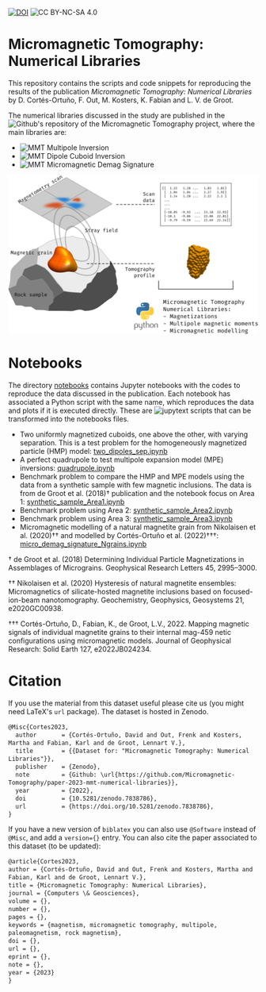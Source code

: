 [![DOI](https://zenodo.org/badge/DOI/10.5281/zenodo.7838786.svg)](https://doi.org/10.5281/zenodo.7838786)
![CC BY-NC-SA 4.0][cc-by-nc-sa-shield]

[cc-by-nc-sa-shield]: https://img.shields.io/badge/License-CC%20BY--NC--SA%204.0-lightgrey.svg

# Micromagnetic Tomography: Numerical Libraries

This repository contains the scripts and code snippets for reproducing the
results of the publication *Micromagnetic Tomography: Numerical Libraries* by
D. Cortés-Ortuño, F. Out, M. Kosters, K. Fabian and L. V. de Groot.

The numerical libraries discussed in the study are published in the 
![Github's repository of the Micromagnetic Tomography project](https://github.com/Micromagnetic-Tomography), where
the main libraries are:

- ![MMT Multipole Inversion](https://github.com/Micromagnetic-Tomography/mmt_multipole_inversion)
- ![MMT Dipole Cuboid Inversion](https://github.com/Micromagnetic-Tomography/mmt_dipole_cuboid_inversion)
- ![MMT Micromagnetic Demag Signature](https://github.com/Micromagnetic-Tomography/mmt_micromagnetic_demag_signature)

![](imgs/presentation.png)

# Notebooks

The directory [notebooks](notebooks/) contains Jupyter notebooks with the codes
to reproduce the data discussed in the publication. Each notebook has
associated a Python script with the same name, which reproduces the data and
plots if it is executed directly. These are
![jupytext](https://github.com/mwouts/jupytext) scripts that can be transformed
into the notebooks files.

- Two uniformly magnetized cuboids, one above the other, with varying separation. This is a test problem for the homogeneously magnetized particle (HMP) model: [two_dipoles_sep.ipynb](notebooks/two_dipoles_sep.ipynb)
- A perfect quadrupole to test multipole expansion model (MPE) inversions: [quadrupole.ipynb](notebooks/quadrupole.ipynb)
- Benchmark problem to compare the HMP and MPE models using the data from a synthetic sample with few magnetic inclusions. The data is from de Groot et al. (2018)† publication and the notebook focus on Area 1: [synthetic_sample_Area1.ipynb](notebooks/synthetic_sample_Area1.ipynb)
- Benchmark problem using Area 2: [synthetic_sample_Area2.ipynb](notebooks/synthetic_sample_Area2.ipynb)
- Benchmark problem using Area 3: [synthetic_sample_Area3.ipynb](notebooks/synthetic_sample_Area3.ipynb)
- Micromagnetic modelling of a natural magnetite grain from Nikolaisen et al. (2020)†† and modelled by Cortés-Ortuño et al. (2022)†††: [micro_demag_signature_Ngrains.ipynb](notebooks/micro_demag_signature_Ngrains.ipynb)

† de Groot et al. (2018) Determining Individual Particle Magnetizations in Assemblages of Micrograins. Geophysical Research Letters 45, 2995–3000.

†† Nikolaisen et al. (2020) Hysteresis of natural magnetite ensembles: Micromagnetics of silicate-hosted magnetite inclusions based on focused-ion-beam nanotomography. Geochemistry, Geophysics, Geosystems 21, e2020GC00938.

††† Cortés-Ortuño, D., Fabian, K., de Groot, L.V., 2022. Mapping magnetic signals of individual magnetite grains to their internal mag-459 netic configurations using micromagnetic models. Journal of Geophysical Research: Solid Earth 127, e2022JB024234.

# Citation

If you use the material from this dataset useful please cite us (you might need
LaTeX's `url` package). The dataset is hosted in Zenodo.

    @Misc{Cortes2023,
      author       = {Cortés-Ortuño, David and Out, Frenk and Kosters, Martha and Fabian, Karl and de Groot, Lennart V.},
      title        = {{Dataset for: "Micromagnetic Tomography: Numerical Libraries"}},
      publisher    = {Zenodo},
      note         = {Github: \url{https://github.com/Micromagnetic-Tomography/paper-2023-mmt-numerical-libraries}},
      year         = {2022},
      doi          = {10.5281/zenodo.7838786},
      url          = {https://doi.org/10.5281/zenodo.7838786},
    }

If you have a new version of `biblatex` you can also use `@Software` instead of 
`@Misc`, and add a `version={}` entry. You can also cite the paper associated 
to this dataset (to be updated):


    @article{Cortes2023,
    author = {Cortés-Ortuño, David and Out, Frenk and Kosters, Martha and Fabian, Karl and de Groot, Lennart V.},
    title = {Micromagnetic Tomography: Numerical Libraries},
    journal = {Computers \& Geosciences},
    volume = {},
    number = {},
    pages = {},
    keywords = {magnetism, micromagnetic tomography, multipole, paleomagnetism, rock magnetism},
    doi = {},
    url = {},
    eprint = {},
    note = {},
    year = {2023}
    }
